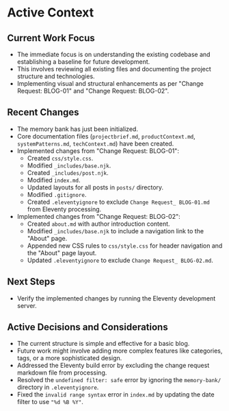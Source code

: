 # Active Context

## Current Work Focus
- The immediate focus is on understanding the existing codebase and establishing a baseline for future development.
- This involves reviewing all existing files and documenting the project structure and technologies.
- Implementing visual and structural enhancements as per "Change Request: BLOG-01" and "Change Request: BLOG-02".

## Recent Changes
- The memory bank has just been initialized.
- Core documentation files (`projectbrief.md`, `productContext.md`, `systemPatterns.md`, `techContext.md`) have been created.
- Implemented changes from "Change Request: BLOG-01":
    - Created `css/style.css`.
    - Modified `_includes/base.njk`.
    - Created `_includes/post.njk`.
    - Modified `index.md`.
    - Updated layouts for all posts in `posts/` directory.
    - Modified `.gitignore`.
    - Created `.eleventyignore` to exclude `Change Request_ BLOG-01.md` from Eleventy processing.
- Implemented changes from "Change Request: BLOG-02":
    - Created `about.md` with author introduction content.
    - Modified `_includes/base.njk` to include a navigation link to the "About" page.
    - Appended new CSS rules to `css/style.css` for header navigation and the "About" page layout.
    - Updated `.eleventyignore` to exclude `Change Request_ BLOG-02.md`.

## Next Steps
- Verify the implemented changes by running the Eleventy development server.

## Active Decisions and Considerations
- The current structure is simple and effective for a basic blog.
- Future work might involve adding more complex features like categories, tags, or a more sophisticated design.
- Addressed the Eleventy build error by excluding the change request markdown file from processing.
- Resolved the `undefined filter: safe` error by ignoring the `memory-bank/` directory in `.eleventyignore`.
- Fixed the `invalid range syntax` error in `index.md` by updating the date filter to use `"%d %B %Y"`.
